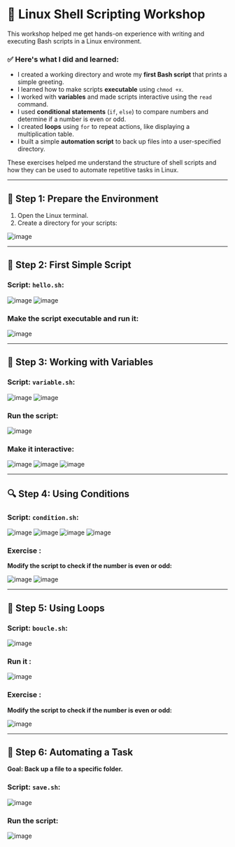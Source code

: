 # 🐧 Linux Shell Scripting Workshop 

This workshop helped me get hands-on experience with writing and executing Bash scripts in a Linux environment.

### ✅ Here's what I did and learned:

- I created a working directory and wrote my **first Bash script** that prints a simple greeting.
- I learned how to make scripts **executable** using `chmod +x`.
- I worked with **variables** and made scripts interactive using the `read` command.
- I used **conditional statements** (`if`, `else`) to compare numbers and determine if a number is even or odd.
- I created **loops** using `for` to repeat actions, like displaying a multiplication table.
- I built a simple **automation script** to back up files into a user-specified directory.

These exercises helped me understand the structure of shell scripts and how they can be used to automate repetitive tasks in Linux.

---

## 🧰 Step 1: Prepare the Environment

1. Open the Linux terminal.
2. Create a directory for your scripts:

![image](img/image1.png)

---

## 👋 Step 2: First Simple Script

### Script: `hello.sh`:

![image](img/image2.png)
![image](img/image3.png)

### Make the script executable and run it:

![image](img/image4.png)

---

## 🧠 Step 3: Working with Variables

### Script: `variable.sh`:

![image](img/image5.png)
![image](img/image6.png)

### Run the script:

![image](img/image7.png)

### Make it interactive:

![image](img/image8.png)
![image](img/image9.png)
![image](img/image10.png)

---

## 🔍 Step 4: Using Conditions

### Script: `condition.sh`:

![image](img/image11.png)
![image](img/image12.png)
![image](img/image13.png)
![image](img/image14.png)


### Exercise :

**Modify the script to check if the number is even or odd:**

![image](img/image15.png)
![image](img/image16.png)

---

## 🔁 Step 5: Using Loops

### Script: `boucle.sh`:

![image](img/image17.png)

### Run it :

![image](img/image18.png)

### Exercise :

**Modify the script to check if the number is even or odd:**

![image](img/image19.png)

---

## 💾 Step 6: Automating a Task

**Goal: Back up a file to a specific folder.**

### Script: `save.sh`:

![image](img/image20.png)

### Run the script:

![image](img\image21.png)

